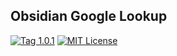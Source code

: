 ## Obsidian Google Lookup

[![Tag 1.0.1](https://img.shields.io/badge/tag-1.0.1-blue)](https://github.com/ntawileh/obsidian-google-lookup)
[![MIT License](https://img.shields.io/github/license/ntawileh/obsidian-google-lookup)](LICENSE)
